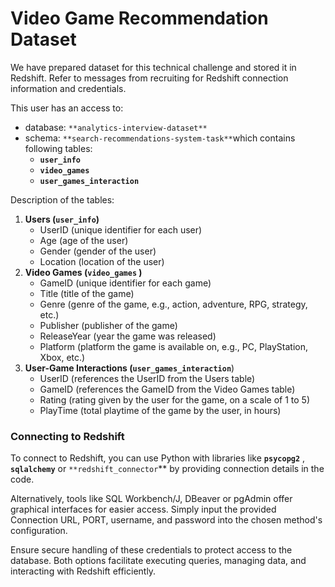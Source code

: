 # Video Game Recommendation Dataset

We have prepared dataset for this technical challenge and stored it in Redshift. Refer to messages from recruiting for Redshift connection information and credentials.

This user has an access to:

- database: `**analytics-interview-dataset**`
- schema: `**search-recommendations-system-task**`which contains following tables:
    - **`user_info`**
    - **`video_games`**
    - **`user_games_interaction`**

Description of the tables:

1. **Users (`user_info`)**
    - UserID (unique identifier for each user)
    - Age (age of the user)
    - Gender (gender of the user)
    - Location (location of the user)
2. **Video Games (`video_games` )**
    - GameID (unique identifier for each game)
    - Title (title of the game)
    - Genre (genre of the game, e.g., action, adventure, RPG, strategy, etc.)
    - Publisher (publisher of the game)
    - ReleaseYear (year the game was released)
    - Platform (platform the game is available on, e.g., PC, PlayStation, Xbox, etc.)
3. **User-Game Interactions (`user_games_interaction`**)
    - UserID (references the UserID from the Users table)
    - GameID (references the GameID from the Video Games table)
    - Rating (rating given by the user for the game, on a scale of 1 to 5)
    - PlayTime (total playtime of the game by the user, in hours)
    

### **Connecting to Redshift**

To connect to Redshift, you can use Python with libraries like **`psycopg2`** , **`sqlalchemy`** or `**redshift_connector`**  by providing connection details in the code. 

Alternatively, tools like SQL Workbench/J, DBeaver or pgAdmin offer graphical interfaces for easier access. Simply input the provided Connection URL, PORT, username, and password into the chosen method's configuration. 

Ensure secure handling of these credentials to protect access to the database. 
Both options facilitate executing queries, managing data, and interacting with Redshift efficiently.
